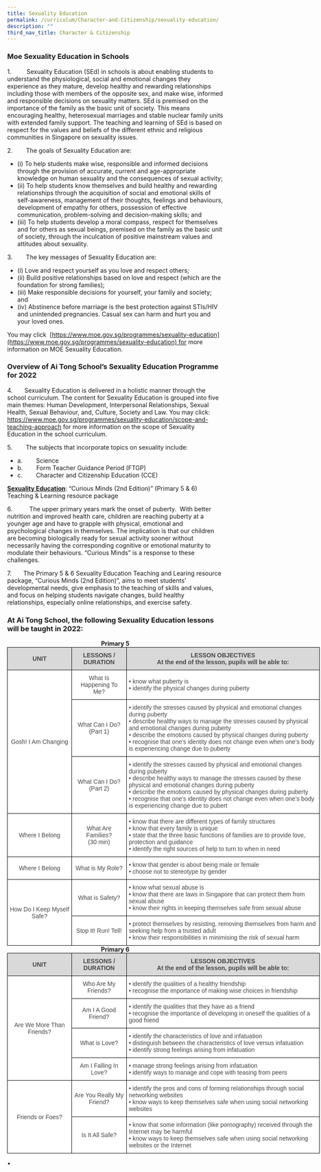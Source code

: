 ```yaml
---
title: Sexuality Education
permalink: /curriculum/Character-and-Citizenship/sexuality-education/
description: ""
third_nav_title: Character & Citizenship
---
```

### Moe Sexuality Education in Schools

1\.         Sexuality Education (SEd) in schools is about enabling students to understand the physiological, social and emotional changes they experience as they mature, develop healthy and rewarding relationships including those with members of the opposite sex, and make wise, informed and responsible decisions on sexuality matters. SEd is premised on the importance of the family as the basic unit of society. This means encouraging healthy, heterosexual marriages and stable nuclear family units with extended family support. The teaching and learning of SEd is based on respect for the values and beliefs of the different ethnic and religious communities in Singapore on sexuality issues.

2\.        The goals of Sexuality Education are:

* (i) To help students make wise, responsible and informed decisions through the provision of accurate, current and age-appropriate knowledge on human sexuality and the consequences of sexual activity;
* (ii) To help students know themselves and build healthy and rewarding relationships through the acquisition of social and emotional skills of self-awareness, management of their thoughts, feelings and behaviours, development of empathy for others, possession of effective communication, problem-solving and decision-making skills; and
* (iii) To help students develop a moral compass, respect for themselves and for others as sexual beings, premised on the family as the basic unit of society, through the inculcation of positive mainstream values and attitudes about sexuality. 


3\.        The key messages of Sexuality Education are:

* (i) Love and respect yourself as you love and respect others;
* (ii) Build positive relationships based on love and respect (which are the foundation for strong families);
* (iii) Make responsible decisions for yourself, your family and society; and
* (iv) Abstinence before marriage is the best protection against STIs/HIV and unintended pregnancies. Casual sex can harm and hurt you and your loved ones.

You may click  [https://www.moe.gov.sg/programmes/sexuality-education](https://www.moe.gov.sg/programmes/sexuality-education) for more information on MOE Sexuality Education.


### Overview of Ai Tong School’s Sexuality Education Programme for 2022

4\.       Sexuality Education is delivered in a holistic manner through the school curriculum. The content for Sexuality Education is grouped into five main themes: Human Development, Interpersonal Relationships, Sexual Health, Sexual Behaviour, and, Culture, Society and Law. You may click: https://www.moe.gov.sg/programmes/sexuality-education/scope-and-teaching-approach for more information on the scope of Sexuality Education in the school curriculum.

5\.        The subjects that incorporate topics on sexuality include:    
* a.        Science   
* b.        Form Teacher Guidance Period (FTGP)   
* c.        Character and Citizenship Education (CCE)

  

**<u>Sexuality Education</u>**: “Curious Minds (2nd Edition)” (Primary 5 & 6) Teaching & Learning resource package

6\.          The upper primary years mark the onset of puberty.  With better nutrition and improved health care, children are reaching puberty at a younger age and have to grapple with physical, emotional and psychological changes in themselves. The implication is that our children are becoming biologically ready for sexual activity sooner without necessarily having the corresponding cognitive or emotional maturity to modulate their behaviours. “Curious Minds” is a response to these challenges.  

7\.       The Primary 5 & 6 Sexuality Education Teaching and Learing resource package, “Curious Minds (2nd Edition)”, aims to meet students’ developmental needs, give emphasis to the teaching of skills and values, and focus on helping students navigate changes, build healthy relationships, especially online relationships, and exercise safety.

### At Ai Tong School, the following Sexuality Education lessons will be taught in 2022:

<center><b>Primary 5</b></center>

<style type="text/css">
.tg  {border-collapse:collapse;border-spacing:0;margin:0px auto;}
.tg td{border-color:black;border-style:solid;border-width:1px;font-family:Arial, sans-serif;font-size:14px;
  overflow:hidden;padding:10px 5px;word-break:normal;}
.tg th{border-color:black;border-style:solid;border-width:1px;font-family:Arial, sans-serif;font-size:14px;
  font-weight:normal;overflow:hidden;padding:10px 5px;word-break:normal;}
.tg .tg-ncov{background-color:#FFF;color:#454545;text-align:center;vertical-align:middle}
.tg .tg-ftld{background-color:#D9D9D9;color:#454545;font-weight:bold;text-align:center;vertical-align:middle}
.tg .tg-sdzj{background-color:#FFF;color:#454545;text-align:left;vertical-align:middle}
</style>
<table class="tg" style="undefined;table-layout: fixed; width: 729px">
<colgroup>
<col style="width: 150px">
<col style="width: 128px">
<col style="width: 451px">
</colgroup>
<tbody>
  <tr>
    <td class="tg-ftld">UNIT</td>
    <td class="tg-ftld">LESSONS / DURATION</td>
    <td class="tg-ftld">LESSON OBJECTIVES<br>At the end of the lesson, pupils will be able to:</td>
  </tr>
  <tr>
    <td class="tg-ncov" rowspan="3">Gosh! I Am Changing</td>
    <td class="tg-ncov">What Is Happening To Me?</td>
    <td class="tg-sdzj">•        know what puberty is<br>•        identify the physical changes during puberty</td>
  </tr>
  <tr>
    <td class="tg-ncov">What Can I Do? (Part 1)</td>
    <td class="tg-sdzj">•         identify the stresses caused by physical and emotional changes during puberty<br>•        describe healthy ways to manage the stresses caused by physical and emotional changes during puberty<br>•        describe the emotions caused by physical changes during puberty<br>•        recognise that one’s identity does not change even when one’s body is experiencing change due to puberty</td>
  </tr>
  <tr>
    <td class="tg-ncov">What Can I Do? (Part 2)</td>
    <td class="tg-sdzj">•        identify the stresses caused by physical and emotional changes during puberty<br>•        describe healthy ways to manage the stresses caused by these physical and emotional changes during puberty<br>•        describe the emotions caused by physical changes during puberty<br>•         recognise that one’s identity does not change even when one’s body is experiencing change due to pubert</td>
  </tr>
  <tr>
    <td class="tg-ncov">Where I Belong</td>
    <td class="tg-ncov">What Are Families?<br>(30 min)</td>
    <td class="tg-sdzj">•         know that there are different types of family structures<br>•         know that every family is unique<br>•         state that the three basic functions of families are to provide love, protection and guidance<br>•         identify the right sources of help to turn to when in need</td>
  </tr>
  <tr>
    <td class="tg-ncov">Where I Belong</td>
    <td class="tg-ncov">What is My Role?</td>
    <td class="tg-sdzj">•         know that gender is about being male or female<br>•         choose not to stereotype by gender</td>
  </tr>
  <tr>
    <td class="tg-ncov" rowspan="2">How Do I Keep Myself Safe?</td>
    <td class="tg-ncov">What is Safety?</td>
    <td class="tg-sdzj">•         know what sexual abuse is<br>•         know that there are laws in Singapore that can protect them from sexual abuse<br>•         know their rights in keeping themselves safe from sexual abuse</td>
  </tr>
  <tr>
    <td class="tg-ncov">Stop It! Run! Tell!</td>
    <td class="tg-sdzj">•         protect themselves by resisting, removing themselves from harm and seeking help from a trusted adult<br>•         know their responsibilities in minimising the risk of sexual harm</td>
  </tr>
</tbody>
</table>

<center><b>Primary 6</b></center>

<style type="text/css">
.tg  {border-collapse:collapse;border-spacing:0;margin:0px auto;}
.tg td{border-color:black;border-style:solid;border-width:1px;font-family:Arial, sans-serif;font-size:14px;
  overflow:hidden;padding:10px 5px;word-break:normal;}
.tg th{border-color:black;border-style:solid;border-width:1px;font-family:Arial, sans-serif;font-size:14px;
  font-weight:normal;overflow:hidden;padding:10px 5px;word-break:normal;}
.tg .tg-fwnj{background-color:#FFF;color:#454545;text-align:left;vertical-align:top}
.tg .tg-reen{background-color:#D9D9D9;color:#454545;font-weight:bold;text-align:center;vertical-align:top}
.tg .tg-ncov{background-color:#FFF;color:#454545;text-align:center;vertical-align:middle}
.tg .tg-ftld{background-color:#D9D9D9;color:#454545;font-weight:bold;text-align:center;vertical-align:middle}
</style>
<table class="tg" style="undefined;table-layout: fixed; width: 729px">
<colgroup>
<col style="width: 150px">
<col style="width: 128px">
<col style="width: 451px">
</colgroup>
<tbody>
  <tr>
    <td class="tg-ftld">UNIT</td>
    <td class="tg-ftld">LESSONS / DURATION</td>
    <td class="tg-reen">LESSON OBJECTIVES<br>At the end of the lesson, pupils will be able to:</td>
  </tr>
  <tr>
    <td class="tg-ncov" rowspan="4">Are We More Than Friends?</td>
    <td class="tg-ncov">Who Are My Friends?</td>
    <td class="tg-fwnj">•         identify the qualities of a healthy friendship<br>•        recognise the importance of making wise choices in friendship</td>
  </tr>
  <tr>
    <td class="tg-ncov">Am I A Good Friend?</td>
    <td class="tg-fwnj">•         identify the qualities that they have as a friend<br>•       recognise the importance of developing in oneself the qualities of a good friend</td>
  </tr>
  <tr>
    <td class="tg-ncov">What is Love?</td>
    <td class="tg-fwnj">•        identify the characteristics of love and infatuation<br>•       distinguish between the characteristics of love versus infatuation<br>•        identify strong feelings arising from infatuation</td>
  </tr>
  <tr>
    <td class="tg-ncov">Am I Falling In Love?</td>
    <td class="tg-fwnj">•      manage strong feelings arising from infatuation<br>•       identify ways to manage and cope with teasing from peers</td>
  </tr>
  <tr>
    <td class="tg-ncov" rowspan="2">Friends or Foes?</td>
    <td class="tg-ncov">Are You Really My Friend?</td>
    <td class="tg-fwnj">•       identify the pros and cons of forming relationships through social networking websites<br>•       know ways to keep themselves safe when using social networking websites</td>
  </tr>
  <tr>
    <td class="tg-ncov">Is It All Safe?</td>
    <td class="tg-fwnj">•       know that some information (like pornography) received through the Internet may be harmful<br>•       know ways to keep themselves safe when using social networking websites or the Internet</td>
  </tr>
</tbody>
</table>


•